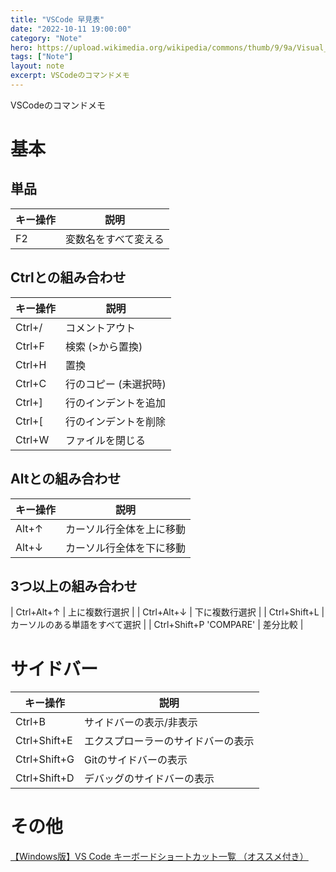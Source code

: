```yaml
---
title: "VSCode 早見表"
date: "2022-10-11 19:00:00"
category: "Note"
hero: https://upload.wikimedia.org/wikipedia/commons/thumb/9/9a/Visual_Studio_Code_1.35_icon.svg/2048px-Visual_Studio_Code_1.35_icon.svg.png
tags: ["Note"]
layout: note
excerpt: VSCodeのコマンドメモ
---
```


VSCodeのコマンドメモ
<!--more-->

# 基本
## 単品

| キー操作 | 説明 |
| - | - |
| F2 | 変数名をすべて変える |

## Ctrlとの組み合わせ

| キー操作 | 説明 |
| - | - |
| Ctrl+/ | コメントアウト |
| Ctrl+F | 検索 (>から置換) |
| Ctrl+H | 置換 |
| Ctrl+C | 行のコピー (未選択時) |
| Ctrl+] | 行のインデントを追加 |
| Ctrl+[ | 行のインデントを削除 |
| Ctrl+W | ファイルを閉じる |

## Altとの組み合わせ

| キー操作 | 説明 |
| - | - |
| Alt+↑ | カーソル行全体を上に移動 |
| Alt+↓ | カーソル行全体を下に移動 |

## 3つ以上の組み合わせ

| Ctrl+Alt+↑ | 上に複数行選択 |
| Ctrl+Alt+↓ | 下に複数行選択 |
| Ctrl+Shift+L | カーソルのある単語をすべて選択 |
| Ctrl+Shift+P 'COMPARE' | 差分比較 |

# サイドバー

| キー操作 | 説明 |
| - | - |
| Ctrl+B | サイドバーの表示/非表示 |
| Ctrl+Shift+E | エクスプローラーのサイドバーの表示 |
| Ctrl+Shift+G | Gitのサイドバーの表示 |
| Ctrl+Shift+D | デバッグのサイドバーの表示 |

# その他
[【Windows版】VS Code キーボードショートカット一覧 （オススメ付き）](https://qiita.com/TakahiRoyte/items/cdab6fca64da386a690b)